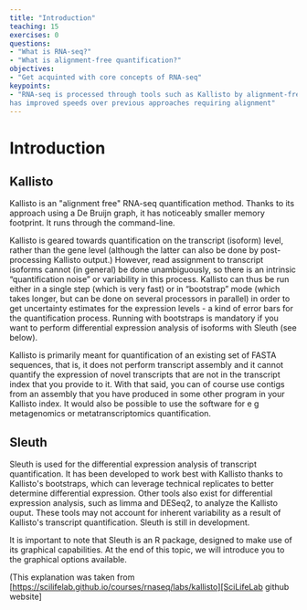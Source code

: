 ```yaml
---
title: "Introduction"
teaching: 15
exercises: 0
questions:
- "What is RNA-seq?"
- "What is alignment-free quantification?"
objectives:
- "Get acquinted with core concepts of RNA-seq"
keypoints:
- "RNA-seq is processed through tools such as Kallisto by alignment-free approaches.  This approach
has improved speeds over previous approaches requiring alignment"
---
```


# Introduction

## Kallisto

Kallisto is an "alignment free" RNA-seq quantification method.  Thanks to its approach using a
De Bruijn graph, it has noticeably smaller memory footprint.  It runs through the command-line.

Kallisto is geared towards quantification on the transcript (isoform) level, rather than the gene
level (although the latter can also be done by post-processing Kallisto output.) However, read
assignment to transcript isoforms cannot (in general) be done unambiguously, so there is an
intrinsic “quantification noise” or variability in this process. Kallisto can thus be run either in
a single step (which is very fast) or in “bootstrap” mode (which takes longer, but can be done on
several processors in parallel) in order to get uncertainty estimates for the expression levels - a
kind of error bars for the quantification process. Running with bootstraps is mandatory if you want
to perform differential expression analysis of isoforms with Sleuth (see below).

Kallisto is primarily meant for quantification of an existing set of FASTA sequences, that is, it
does not perform transcript assembly and it cannot quantify the expression of novel transcripts that
are not in the transcript index that you provide to it. With that said, you can of course use
contigs from an assembly that you have produced in some other program in your Kallisto index. It
would also be possible to use the software for e g metagenomics or metatranscriptomics
quantification.

## Sleuth

Sleuth is used for the differential expression analysis of transcript quantification.  It has been
developed to work best with Kallisto thanks to Kallisto's bootstraps, which can leverage technical
replicates to better determine differential expression.  Other tools also exist for differential
expression analysis, such as limma and DESeq2, to analyze the Kallisto ouput.  These tools may not
account for inherent variability as a result of Kallisto's transcript quantification.  Sleuth is
still in development.

It is important to note that Sleuth is an R package, designed to make use of its graphical
capabilities.  At the end of this topic, we will introduce you to the graphical options available.


(This explanation was taken from
[https://scilifelab.github.io/courses/rnaseq/labs/kallisto][SciLifeLab github website] 
